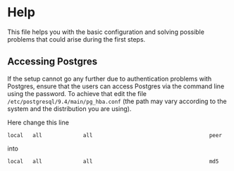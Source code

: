 # Help
This file helps you with the basic configuration and solving possible problems that could arise during the first steps.

## Accessing Postgres
If the setup cannot go any further due to authentication problems with Postgres, ensure that the users can access Postgres via the command line using the password.
To achieve that edit the file `/etc/postgresql/9.4/main/pg_hba.conf` (the path may vary according to the system and the distribution you are using).

Here change this line

```
local   all             all                                     peer
```

into

```
local   all             all                                     md5
```
